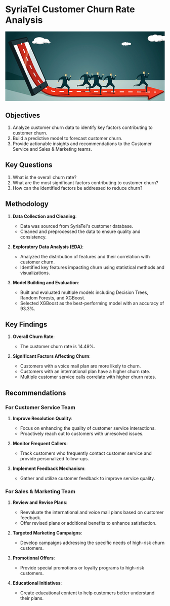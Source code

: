 # SyriaTel Customer Churn Rate Analysis

![Image](https://github.com/kaluma-67/SyriaTel_Customer_Churn_Rate_Analysis/blob/master/Images/Churn_Analysis_Image.png)

## Objectives
1. Analyze customer churn data to identify key factors contributing to customer churn.
2. Build a predictive model to forecast customer churn.
3. Provide actionable insights and recommendations to the Customer Service and Sales & Marketing teams.

## Key Questions
1. What is the overall churn rate?
2. What are the most significant factors contributing to customer churn?
3. How can the identified factors be addressed to reduce churn?

## Methodology
1. **Data Collection and Cleaning**:
   - Data was sourced from SyriaTel's customer database.
   - Cleaned and preprocessed the data to ensure quality and consistency.

2. **Exploratory Data Analysis (EDA)**:
   - Analyzed the distribution of features and their correlation with customer churn.
   - Identified key features impacting churn using statistical methods and visualizations.

3. **Model Building and Evaluation**:
   - Built and evaluated multiple models including Decision Trees, Random Forests, and XGBoost.
   - Selected XGBoost as the best-performing model with an accuracy of 93.3%.

## Key Findings
1. **Overall Churn Rate**:
   - The customer churn rate is 14.49%.

2. **Significant Factors Affecting Churn**:
   - Customers with a voice mail plan are more likely to churn.
   - Customers with an international plan have a higher churn rate.
   - Multiple customer service calls correlate with higher churn rates.

## Recommendations
### For Customer Service Team
1. **Improve Resolution Quality**:
   - Focus on enhancing the quality of customer service interactions.
   - Proactively reach out to customers with unresolved issues.

2. **Monitor Frequent Callers**:
   - Track customers who frequently contact customer service and provide personalized follow-ups.

3. **Implement Feedback Mechanism**:
   - Gather and utilize customer feedback to improve service quality.

### For Sales & Marketing Team
1. **Review and Revise Plans**:
   - Reevaluate the international and voice mail plans based on customer feedback.
   - Offer revised plans or additional benefits to enhance satisfaction.

2. **Targeted Marketing Campaigns**:
   - Develop campaigns addressing the specific needs of high-risk churn customers.

3. **Promotional Offers**:
   - Provide special promotions or loyalty programs to high-risk customers.

4. **Educational Initiatives**:
   - Create educational content to help customers better understand their plans.